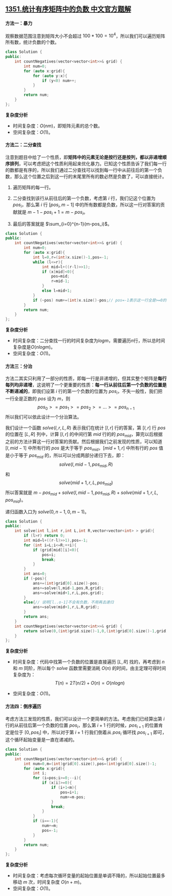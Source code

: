 ## [1351.统计有序矩阵中的负数 中文官方题解](https://leetcode.cn/problems/count-negative-numbers-in-a-sorted-matrix/solutions/100000/tong-ji-you-xu-ju-zhen-zhong-de-fu-shu-by-leetcode)
#### 方法一：暴力

观察数据范围注意到矩阵大小不会超过 $100*100=10^4$，所以我们可以遍历矩阵所有数，统计负数的个数。


```C++ []
class Solution {
public:
    int countNegatives(vector<vector<int>>& grid) {
        int num=0;
        for (auto x:grid){
            for (auto y:x){
                if (y<0) num++;
            }
        }
        return num;
    }
};
```
**复杂度分析**

- 时间复杂度：$O(nm)$，即矩阵元素的总个数。
- 空间复杂度：$O(1)$。

#### 方法二：二分查找

注意到题目中给了一个性质，即**矩阵中的元素无论是按行还是按列，都以非递增顺序排列**，可以考虑把这个性质利用起来优化暴力。已知这个性质告诉了我们每一行的数都是有序的，所以我们通过二分查找可以找到每一行中从前往后的第一个负数，那么这个位置之后到这一行的末尾里所有的数必然是负数了，可以直接统计。


1. 遍历矩阵的每一行。

2. 二分查找到该行从前往后的第一个负数，考虑第 $i$ 行，我们记这个位置为 $pos_i$，那么第 $i$ 行 $[pos_i,m-1]$ 中的所有数都是负数，所以这一行对答案的贡献就是 $m-1-pos_i+1=m-pos_i$。

3. 最后的答案就是 $\sum_{i=0}^{n-1}(m-pos_i)$。


```C++ []
class Solution {
public:
    int countNegatives(vector<vector<int>>& grid) {
        int num=0;
        for (auto x:grid){
            int l=0,r=(int)x.size()-1,pos=-1;
            while (l<=r){
                int mid=l+((r-l)>>1);
                if (x[mid]<0){
                    pos=mid;
                    r=mid-1;
                }
                else l=mid+1;
            }
            if (~pos) num+=(int)x.size()-pos;// pos=-1表示这一行全是>=0的数，不能统计
        }
        return num;
    }
};
```

**复杂度分析**

- 时间复杂度：二分查找一行的时间复杂度为$logm$，需要遍历$n$行，所以总时间复杂度是$O(nlogm)$。
- 空间复杂度：$O(1)$。

#### 方法三：分治

方法二其实只利用了一部分的性质，即每一行是非递增的，但其实整个矩阵是**每行每列均非递增**，这说明了一个更重要的性质：**每一行从前往后第一个负数的位置是不断递减的**，即我们设第 $i$ 行的第一个负数的位置为 $pos_i$，不失一般性，我们把一行全是正数的 $pos$ 设为 $m$，则
$$
pos_0>=pos_1>=pos_2>=...>=pos_{n-1}
$$
所以我们可以依此设计一个分治算法。



我们设计一个函数 $solve(l,r,L,R)$ 表示我们在统计 $[l,r]$ 行的答案，第 $[l,r]$ 行 $pos$ 的位置在 $[L,R]$ 列中，计算 $[l,r]$ 的中间行第 $mid$ 行的的 $pos_{mid}$，算完以后根据之前的方法计算这一行对答案的贡献。然后根据我们之前发现的性质，可以知道 $[l,mid-1]$ 中所有行的 $pos$ 是大于等于 $pos_{mid}$，$[mid+1,r]$ 中所有行的 $pos$ 值是小于等于 $pos_{mid}$ 的，所以可以分成两部分递归下去，即：
$$
solve(l,mid-1,pos_{mid},R)
$$
和
$$
solve(mid+1,r,L,pos_{mid})
$$
所以答案就是 $m-pos_{mid}+solve(l,mid-1,pos_{mid},R)+solve(mid+1,r,L,pos_{mid})$。

递归函数入口为 $solve(0,n-1,0,m-1)$。

```C++ []
class Solution {
public:
    int solve(int l,int r,int L,int R,vector<vector<int> > grid){
        if (l>r) return 0;
        int mid=l+((r-l)>>1),pos=-1;
        for (int i=L;i<=R;++i){
            if (grid[mid][i]<0){
                pos=i;
                break;
            }
        }
        int ans=0;
        if (~pos){
            ans+=(int)grid[0].size()-pos;
            ans+=solve(l,mid-1,pos,R,grid);
            ans+=solve(mid+1,r,L,pos,grid);
        }
        else{// 说明[l..o-1]不会有负数，不用再去递归
            ans+=solve(mid+1,r,L,R,grid);
        }
        return ans;
    }
    int countNegatives(vector<vector<int>>& grid) {
        return solve(0,(int)grid.size()-1,0,(int)grid[0].size()-1,grid);
    }
};
```

**复杂度分析**

- 时间复杂度：代码中找第一个负数的位置是直接遍历 $[L,R]$ 找的，再考虑到 $n$ 和 $m$ 同阶，所以每个 $solve$ 函数里需要消耗 $O(n)$ 的时间，由主定理可得时间复杂度为：
  $$
  T(n)=2T(n/2)+O(n)=O(nlogn)
  $$

- 空间复杂度：$O(1)$。

#### 方法四：倒序遍历


考虑方法三发现的性质，我们可以设计一个更简单的方法。考虑我们已经算出第 $i$ 行的从前往后第一个负数的位置 $pos_i$，那么第 $i+1$ 行的时候，$pos_{i+1}$ 的位置肯定是位于 $[0,pos_i]$ 中，所以对于第 $i+1$ 行我们倒着从 $pos_i$ 循环找 $pos_{i+1}$ 即可，这个循环起始变量是一直在递减的。

```C++ []
class Solution {
public:
    int countNegatives(vector<vector<int>>& grid) {
        int num=0,m=(int)grid[0].size(),pos=(int)grid[0].size()-1;
        for (auto x:grid){
            int i;
            for (i=pos;i>=0;--i){
                if (x[i]>=0){
                    if (i+1<m){
                        pos=i+1;
                        num+=m-pos;
                    }
                    break;
                }
            }
            if (i==-1){
                num+=m;
                pos=-1;
            }
        }
        return num;
    }
};
```

**复杂度分析**

- 时间复杂度：考虑每次循环变量的起始位置是单调不降的，所以起始位置最多移动 $m$ 次，时间复杂度 $O(n+m)$。
- 空间复杂度：$O(1)$。